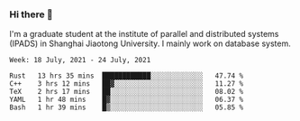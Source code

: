 ### Hi there 👋

I'm a graduate student at the institute of parallel and distributed systems (IPADS) in Shanghai Jiaotong University. I mainly work on database system.

<!--START_SECTION:waka-->
```text
Week: 18 July, 2021 - 24 July, 2021

Rust   13 hrs 35 mins  ████████████░░░░░░░░░░░░░   47.74 % 
C++    3 hrs 12 mins   ██▓░░░░░░░░░░░░░░░░░░░░░░   11.27 % 
TeX    2 hrs 17 mins   ██░░░░░░░░░░░░░░░░░░░░░░░   08.02 % 
YAML   1 hr 48 mins    █▓░░░░░░░░░░░░░░░░░░░░░░░   06.37 % 
Bash   1 hr 39 mins    █▒░░░░░░░░░░░░░░░░░░░░░░░   05.85 % 
```
<!--END_SECTION:waka-->

<!--
**yqmmm/yqmmm** is a ✨ _special_ ✨ repository because its `README.md` (this file) appears on your GitHub profile.

Here are some ideas to get you started:

- 🔭 I’m currently working on ...
- 🌱 I’m currently learning ...
- 👯 I’m looking to collaborate on ...
- 🤔 I’m looking for help with ...
- 💬 Ask me about ...
- 📫 How to reach me: ...
- 😄 Pronouns: ...
- ⚡ Fun fact: ...
-->
